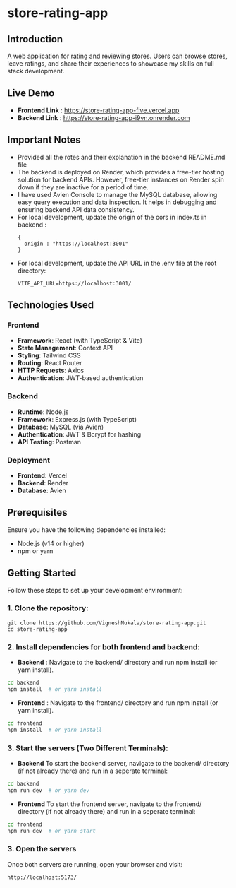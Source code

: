 # **store-rating-app**

## **Introduction**
A web application for rating and reviewing stores. Users can browse stores, leave ratings, and share their experiences to showcase my skills on full stack development.

## **Live Demo**
- **Frontend Link** : https://store-rating-app-five.vercel.app
- **Backend Link** : https://store-rating-app-i9vn.onrender.com

## **Important Notes**
- Provided all the rotes and their explanation in the backend README.md file
- The backend is deployed on Render, which provides a free-tier hosting solution for backend APIs. However, free-tier instances on Render spin down if they are inactive for a period of time.
- I have used Avien Console to manage the MySQL database, allowing easy query execution and data inspection. It helps in debugging and ensuring backend API data consistency.
- For local development, update the origin of the cors in index.ts in backend :
  ```
  {
    origin : "https://localhost:3001"
  }
  ```
- For local development, update the API URL in the .env file at the root directory:
  ```
  VITE_API_URL=https://localhost:3001/
  ```

## Technologies Used

### **Frontend**
- **Framework**: React (with TypeScript & Vite)
- **State Management**: Context API
- **Styling**: Tailwind CSS
- **Routing**: React Router
- **HTTP Requests**: Axios
- **Authentication**: JWT-based authentication

### **Backend**
- **Runtime**: Node.js
- **Framework**: Express.js (with TypeScript)
- **Database**: MySQL (via Avien)
- **Authentication**: JWT & Bcrypt for hashing
- **API Testing**: Postman

### **Deployment**
- **Frontend**: Vercel
- **Backend**: Render
- **Database**: Avien


## **Prerequisites**
Ensure you have the following dependencies installed:
- Node.js (v14 or higher)
- npm or yarn

## Getting Started

Follow these steps to set up your development environment:

### **1. Clone the repository:**  

```
git clone https://github.com/VigneshNukala/store-rating-app.git
cd store-rating-app
```

### **2. Install dependencies for both frontend and backend:**

- **Backend** : Navigate to the backend/ directory and run npm install (or yarn install).
```bash
cd backend
npm install  # or yarn install
```

- **Frontend** : Navigate to the frontend/ directory and run npm install (or yarn install).
```bash
cd frontend
npm install  # or yarn install
```

### **3. Start the servers (Two Different Terminals):**
- **Backend**
To start the backend server, navigate to the backend/ directory (if not already there) and run in a seperate terminal:
```bash
cd backend
npm run dev  # or yarn dev
```
- **Frontend**
To start the frontend server, navigate to the frontend/ directory (if not already there) and run in a seperate terminal:
```bash
cd frontend
npm run dev  # or yarn start
```

### **3. Open the servers**
Once both servers are running, open your browser and visit:
```
http://localhost:5173/
```
